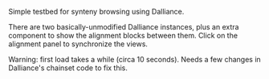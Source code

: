 Simple testbed for synteny browsing using Dalliance.

There are two basically-unmodified Dalliance instances, plus an extra component
to show the alignment blocks between them.  Click on the alignment panel to synchronize
the views.

Warning: first load takes a while (circa 10 seconds).  Needs a few changes in Dalliance's
chainset code to fix this.